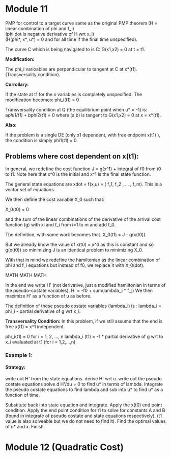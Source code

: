 # Module 11

PMP for control to a target curve
same as the original PMP theorem (H = linear combination of phi and f_i)  
(phi dot is negative derivative of H wrt x_i)   
(H(phi*, x*, u*) = 0 and for all time if the final time unspecified).

The curve C which is being navigated to is C: G(x1,x2) = 0 at t = t1.

**Modification:**

The phi_i varioables are perpendicular to tangent at C at x*(t1). (Transversality condition).

**Corrollary:**

If the state at t1 for the x variables is completely unspecified. The modification becomes:
phi_i(t1) = 0

Transversality condition at Q (the equilibrium point when u* = -1) is:
a*phi1(t1) + b*phi2(t1) = 0 where (a,b) is tangent to G(x1,x2) = 0 at x = x*(t1).

**Also:**

If the problem is a single DE (only x1 dependent, with free endpoint x(t1) ), the condition is simply phi1(t1) = 0.

## Problems where cost dependent on x(t1):

In general, we redefine the cost function J = g(x^1) + integral of f0 from t0 to t1.
Note here that x^0 is the initial and x^1 is the final state function.

The general state equations are xdot = f(x,u) = ( f_1, f_2 , ... , f_m). This is a vector set of equations.

We then define the cost variable X_0 such that:

X_0(t0) = 0

and the sum of the linear combinations of the derivative of the arrival cost function (g) with xi and f_i from i=1 to m and add f_0.

The definition, with some work becomes that.
X_0(t1) = J - g(x(t0)). 

But we already know the value of x(t0) = x^0 as this is constant and so g(x(t0)) so minimizing J is an identical problem to minimizing X_0.

With that in mind we redefine the hamiltonian as the linear combination of phi and f_i equations but instead of f0, we replace it with X_0(dot).

MATH MATH MATH

In the end we write H' (not derivative, just a modified hamiltonian in terms of the pseudo-costate variables).
H' = -f0 + sum(lambda_j * f_j)
We then maximize H' as a function of u as before.

The definition of these pseudo costate variables (lambda_i) is :
lambda_i = phi_i - partial derivative of g wrt x_i.

**Transversality Condition:**
In this problem, if we still assume that the end is free x(t1) = x^1 independent

phi_i(t1) = 0  for i = 1, 2, ..., n
lambda_i (t1) = -1 * partial derivative of g wrt to x_i evaluated at t1 (for i = 1,2,...,n)

### Example 1:
#### Strategy:
write out H' from the state equations. derive H' wrt u. write out the pseudo costate equations 
solve d H'/du = 0 to find u* in terms of lambda. Integrate the pseudo costate equations to find lambda and sub into u* to find u* as a function of time.

Substitute back into state equation and integrate. Apply the x(t0) end point condition.
Apply the end point condition for t1 to solve for constants A and B (found in integrate of pseudo costate and state equations respectively).
(t1 value is also solveable but we do not need to find it).
Find the optimal values of u* and x. Finish.





# Module 12 (Quadratic Cost)
